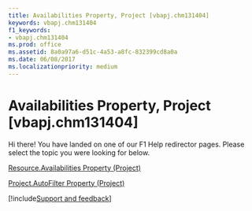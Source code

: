 ```yaml
---
title: Availabilities Property, Project [vbapj.chm131404]
keywords: vbapj.chm131404
f1_keywords:
- vbapj.chm131404
ms.prod: office
ms.assetid: 8a0a97a6-d51c-4a53-a8fc-832399cd8a0a
ms.date: 06/08/2017
ms.localizationpriority: medium
---
```



# Availabilities Property, Project [vbapj.chm131404]

Hi there! You have landed on one of our F1 Help redirector pages. Please select the topic you were looking for below.

[Resource.Availabilities Property (Project)](/office/vba/api/Project.Resource.Availabilities)

[Project.AutoFilter Property (Project)](/office/vba/api/Project.Project.AutoFilter)

[!include[Support and feedback](~/includes/feedback-boilerplate.md)]
